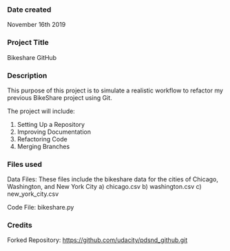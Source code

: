 ### Date created
November 16th 2019

### Project Title
Bikeshare GitHub

### Description
This purpose of this project is to simulate a realistic workflow to refactor my previous BikeShare project using Git.

The project will include:
1) Setting Up a Repository
2) Improving Documentation
3) Refactoring Code
4) Merging Branches

### Files used
Data Files:
These files include the bikeshare data for the cities of Chicago, Washington, and New York City
a) chicago.csv
b) washington.csv
c) new_york_city.csv

Code File:
bikeshare.py

### Credits
Forked Repository:
https://github.com/udacity/pdsnd_github.git
